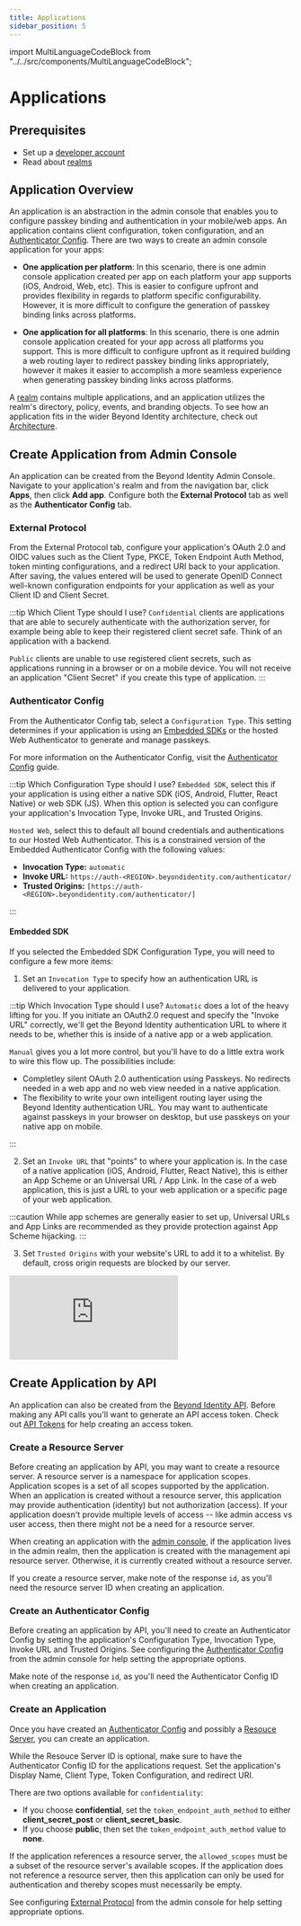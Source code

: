 ```yaml
---
title: Applications
sidebar_position: 5
---
```


import MultiLanguageCodeBlock from "../../src/components/MultiLanguageCodeBlock";

# Applications

## Prerequisites

- Set up a [developer account](./account-setup.md)
- Read about [realms](./realms.md)

## Application Overview

An application is an abstraction in the admin console that enables you to configure passkey binding and authentication in your mobile/web apps. An application contains client configuration, token configuration, and an [Authenticator Config](../platform-overview/authenticator-config.md). There are two ways to create an admin console application for your apps:

- **One application per platform**: In this scenario, there is one admin console application created per app on each platform your app supports (iOS, Android, Web, etc). This is easier to configure upfront and provides flexibility in regards to platform specific configurability. However, it is more difficult to configure the generation of passkey binding links across platforms.

- **One application for all platforms**: In this scenario, there is one admin console application created for your app across all platforms you support. This is more difficult to configure upfront as it required building a web routing layer to redirect passkey binding links appropriately, however it makes it easier to accomplish a more seamless experience when generating passkey binding links across platforms.

A [realm](./realms.md) contains multiple applications, and an application utilizes the realm's directory, policy, events, and branding objects. To see how an application fits in the wider Beyond Identity architecture, check out [Architecture](../platform-overview/architecture.md).

## Create Application from Admin Console

An application can be created from the Beyond Identity Admin Console. Navigate to your application's realm and from the navigation bar, click **Apps**, then click **Add app**. Configure both the **External Protocol** tab as well as the **Authenticator Config** tab.

### External Protocol

From the External Protocol tab, configure your application's OAuth 2.0 and OIDC values such as the Client Type, PKCE, Token Endpoint Auth Method, token minting configurations, and a redirect URI back to your application. After saving, the values entered will be used to generate OpenID Connect well-known configuration endpoints for your application as well as your Client ID and Client Secret.

:::tip Which Client Type should I use?
`Confidential` clients are applications that are able to securely authenticate with the authorization server, for example being able to keep their registered client secret safe. Think of an application with a backend.

`Public` clients are unable to use registered client secrets, such as applications running in a browser or on a mobile device. You will not receive an application "Client Secret" if you create this type of application.
:::

### Authenticator Config

From the Authenticator Config tab, select a `Configuration Type`. This setting determines if your application is using an [Embedded SDKs](./sdk-setup.mdx) or the hosted Web Authenticator to generate and manage passkeys.

For more information on the Authenticator Config, visit the [Authenticator Config](../platform-overview/authenticator-config.md) guide.

:::tip Which Configuration Type should I use?
`Embedded SDK`, select this if your application is using either a native SDK (iOS, Android, Flutter, React Native) or web SDK (JS). When this option is selected you can configure your application's Invocation Type, Invoke URL, and Trusted Origins.

`Hosted Web`, select this to default all bound credentials and authentications to our Hosted Web Authenticator. This is a constrained version of the Embedded Authenticator Config with the following values:

- **Invocation Type:** `automatic`
- **Invoke URL:** `https://auth-<REGION>.beyondidentity.com/authenticator/`
- **Trusted Origins:** `[https://auth-<REGION>.beyondidentity.com/authenticator/]`

:::

#### **Embedded SDK**

If you selected the Embedded SDK Configuration Type, you will need to configure a few more items:

1. Set an `Invocation Type` to specify how an authentication URL is delivered to your application.

:::tip Which Invocation Type should I use?
`Automatic` does a lot of the heavy lifting for you. If you initiate an OAuth2.0 request and specify the "Invoke URL" correctly, we'll get the Beyond Identity authentication URL to where it needs to be, whether this is inside of a native app or a web application.

`Manual` gives you a lot more control, but you'll have to do a little extra work to wire this flow up. The possibilities include:

- Completley silent OAuth 2.0 authentication using Passkeys. No redirects needed in a web app and no web view needed in a native application.
- The flexibility to write your own intelligent routing layer using the Beyond Identity authentication URL. You may want to authenticate against passkeys in your browser on desktop, but use passkeys on your native app on mobile.

:::

2. Set an `Invoke URL` that "points" to where your application is. In the case of a native application (iOS, Android, Flutter, React Native), this is either an App Scheme or an Universal URL / App Link. In the case of a web application, this is just a URL to your web application or a specific page of your web application.

:::caution
While app schemes are generally easier to set up, Universal URLs and App Links are recommended as they provide protection against App Scheme hijacking.
:::

3. Set `Trusted Origins` with your website's URL to add it to a whitelist. By default, cross origin requests are blocked by our server.

<div style={{position: 'relative', paddingBottom: 'calc(73% + 20px)', height: '0'}}>
	<iframe src='https://demo.arcade.software/KmtiNsx4Z31MkogQdwST?embed&forceNoOpeningAnimation=true' frameBorder="0" style={{position: 'absolute', top: '0', left: '0', width: '100%', height: '100%'}}>
	</iframe>
</div>

## Create Application by API

An application can also be created from the [Beyond Identity API](https://developer.beyondidentity.com/api/v1). Before making any API calls you'll want to generate an API access token. Check out [API Tokens](./api-token) for help creating an access token.

### Create a Resource Server

Before creating an application by API, you may want to create a resource server. A resource server is a namespace for application scopes. Application scopes is a set of all scopes supported by the application. When an application is created without a resource server, this application may provide authentication (identity) but not authorization (access). If your application doesn't provide multiple levels of access -- like admin access vs user access, then there might not be a need for a resource server.

When creating an application with the [admin console](#create-application-from-admin-console), if the application lives in the admin realm, then the application is created with the management api resource server. Otherwise, it is currently created without a resource server.

If you create a resource server, make note of the response `id`, as you'll need the resource server ID when creating an application.

<MultiLanguageCodeBlock
curl='curl "https://api-$(REGION).beyondidentity.com/v1/tenants/$(TENANT_ID)/realms/$(REALM_ID)/resource-servers" \
-X POST \
-H "Authorization: Bearer $(TOKEN)" \
-H "Content-Type: application/json" \
-d "{\"resource_server\":{\"display_name\":\"$(APPLICATION_DISPLAY_NAME)\",\"identifier\":\"$(APPLICATION_URI)\",\"scopes\":[\"$(SCOPE)\"]}}"'
title="/resource-servers"
/>

### Create an Authenticator Config

Before creating an application by API, you'll need to create an Authenticator Config by setting the application's Configuration Type, Invocation Type, Invoke URL and Trusted Origins. See configuring the [Authenticator Config](#authenticator-config) from the admin console for help setting the appropriate options.

Make note of the response `id`, as you'll need the Authenticator Config ID when creating an application.

<MultiLanguageCodeBlock
curl='curl "https://api-$(REGION).beyondidentity.com/v1/tenants/$(TENANT_ID)/realms/$(REALM_ID)/authenticator-configs" \
-X POST \
-H "Authorization: Bearer $(TOKEN)" \
-H "Content-Type: application/json" \
-d "{\"authenticator_config\":{\"config\":{\"type\":\"$(CONFIGURATION_TYPE)\",\"invoke_url\":\"$(INVOKE_URL)\",\"trusted_origins\":[\"$(TRUSTED_ORIGIN)\"],\"invocation_type\":\"$(INVOCATION_TYPE)\"}}}"'
title="/authenticator-configs"
/>

### Create an Application

Once you have created an [Authenticator Config](#create-an-authenticator-config) and possibly a [Resouce Server](#create-an-application-resource-server), you can create an application.

While the Resouce Server ID is optional, make sure to have the Authenticator Config ID for the applications request. Set the application's Display Name, Client Type, Token Configuration, and redirect URI.

There are two options available for `confidentiality`:

- If you choose **confidential**, set the `token_endpoint_auth_method` to either **client_secret_post** or **client_secret_basic**.
- If you choose **public**, then set the `token_endpoint_auth_method` value to **none**.

If the application references a resource server, the `allowed_scopes` must be a subset of the resource server's available scopes. If the application does not reference a resource server, then this application can only be used for authentication and thereby scopes must necessarily be empty.

See configuring [External Protocol](#external-protocol) from the admin console for help setting appropriate options.

<MultiLanguageCodeBlock
curl='curl "https://api-$(REGION).beyondidentity.com/v1/tenants/$(TENANT_ID)/realms/$(REALM_ID)/applications" \
-X POST \
-H "Authorization: Bearer $(TOKEN)" \
-H "Content-Type: application/json" \
-d "{\"application\":{\"display_name\":\"$(DISPLAY_NAME)\",\"resource_server_id\":\"$(RESOURCE_SERVER_ID)\",\"authenticator_config_id\":\"$(AUTHENTICATOR_CONFIG_ID)\",\"protocol_config\":{\"type\":\"oidc\",\"allowed_scopes\": [\"$(SCOPE)\"],\"confidentiality\": \"$(CLIENT_TYPE)\",\"token_endpoint_auth_method\":\"$(TOKEN_ENDPOINT_AUTH_METHOD)\",\"grant_type\": [\"authorization_code\"],\"redirect_uris\": [\"$(REDIRECT_URI)\"],\"token_configuration\":{\"subject_field\":\"$(TOKEN_SUBJECT_FIELD)\",\"expires_after\":86400,\"token_signing_algorithm\":\"RS256\"},\"pkce\":\"s256\"}}}"'
title="/applications"
/>
